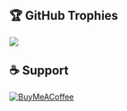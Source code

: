 ## 🏆 GitHub Trophies
![](https://github-profile-trophy.vercel.app/?username=Anrsgrl&theme=chalk&no-frame=true&no-bg=true&margin-w=4)

## ☕ Support
[![BuyMeACoffee](https://img.shields.io/badge/Buy%20Me%20a%20Coffee-ffdd00?style=for-the-badge&logo=buy-me-a-coffee&logoColor=black)](https://buymeacoffee.com/asgarlianar) 
